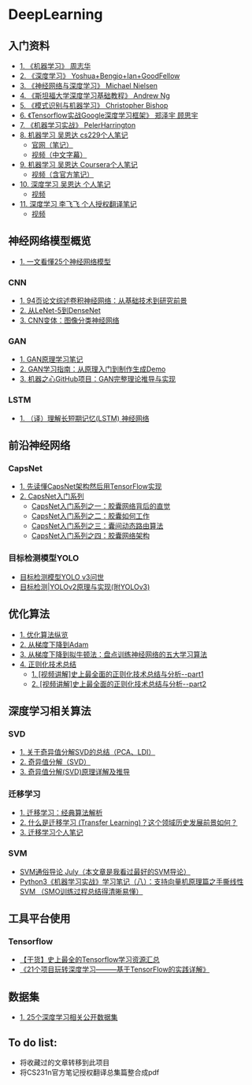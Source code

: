 # DeepLearning
## 入门资料 
* [1. 《机器学习》 周志华](https://github.com/Mikoto10032/DeepLearning/blob/master/books/机器学习周志华.pdf)    
* [2. 《深度学习》 Yoshua+Bengio+Ian+GoodFellow](https://github.com/Mikoto10032/DeepLearning/blob/master/books/深度学习.DeepLearning.Yoshua%2BBengio%2BIan%2BGoodFellow中文版.pdf)   
* [3. 《神经网络与深度学习》 Michael Nielsen](https://github.com/Mikoto10032/DeepLearning/blob/master/books/神经网络和深度学习neural%20networks%20and%20deep-learning-中文_ALL.pdf)      
* [4. 《斯坦福大学深度学习基础教程》 Andrew Ng](https://github.com/Mikoto10032/DeepLearning/blob/master/books/斯坦福大学-深度学习基础教程.pdf)      
* [5. 《模式识别与机器学习》 Christopher Bishop](https://github.com/Mikoto10032/DeepLearning/blob/master/books/模式识别与机器学习PRML_Chinese_vision.pdf)          
* [6. 《Tensorflow实战Google深度学习框架》 郑泽宇 顾思宇](https://github.com/Mikoto10032/DeepLearning/blob/master/books/Tensorflow%20实战Google深度学习框架.pdf)        
* [7. 《机器学习实战》 PelerHarrington](https://github.com/Mikoto10032/DeepLearning/blob/master/books/机器学习实战%20中文双页版.pdf)  
* [8. 机器学习 吴恩达 cs229个人笔记](https://github.com/Mikoto10032/DeepLearning/blob/master/books/%5BML-CS229%5D%5B2011%5D%5BAndrew%20NG%5D/%5B2011%5D%E6%96%AF%E5%9D%A6%E7%A6%8F%E5%A4%A7%E5%AD%A6%E6%9C%BA%E5%99%A8%E5%AD%A6%E4%B9%A0%E8%AF%BE%E7%A8%8B%E4%B8%AA%E4%BA%BA%E7%AC%94.pdf)      
   * [官网（笔记）](http://cs229.stanford.edu/)        
   * [视频（中文字幕）](http://open.163.com/special/opencourse/machinelearning.html)
* [9. 机器学习 吴恩达 Coursera个人笔记](https://github.com/Mikoto10032/DeepLearning/blob/master/books/%5BML-Coursera%5D%5B2014%5D%5BAndrew%20Ng%5D/%5B2014%5D%E6%9C%BA%E5%99%A8%E5%AD%A6%E4%B9%A0%E4%B8%AA%E4%BA%BA%E7%AC%94%E8%AE%B0%E5%AE%8C%E6%95%B4%E7%89%88v5.1.pdf)        
    * [视频（含官方笔记）](https://www.coursera.org/learn/machine-learning)       
* [10. 深度学习 吴恩达 个人笔记](http://www.ai-start.com/dl2017/)          
    * [视频](http://mooc.study.163.com/smartSpec/detail/1001319001.htm)         
* [11. 深度学习 李飞飞 个人授权翻译笔记](https://zhuanlan.zhihu.com/p/21930884)          
    * [视频](http://study.163.com/course/courseMain.htm?courseId=1003223001)
## 神经网络模型概览 
* [1. 一文看懂25个神经网络模型](https://blog.csdn.net/qq_35082030/article/details/73368962)  
### CNN  
* [1. 94页论文综述卷积神经网络：从基础技术到研究前景](https://zhuanlan.zhihu.com/p/35388569)     
* [2. 从LeNet-5到DenseNet](https://zhuanlan.zhihu.com/p/31006686)        
* [3. CNN变体：图像分类神经网络](https://zhuanlan.zhihu.com/p/35688103)     

### GAN  
* [1. GAN原理学习笔记](https://zhuanlan.zhihu.com/p/27295635)   
* [2. GAN学习指南：从原理入门到制作生成Demo](https://zhuanlan.zhihu.com/p/24767059)  
* [3. 机器之心GitHub项目：GAN完整理论推导与实现](https://zhuanlan.zhihu.com/p/29837245)   
### LSTM  
* [1. （译）理解长短期记忆(LSTM) 神经网络](https://zhuanlan.zhihu.com/p/24018768)      

## 前沿神经网络     
### CapsNet     
* [1. 先读懂CapsNet架构然后用TensorFlow实现](https://zhuanlan.zhihu.com/p/30753326)      
* [2. CapsNet入门系列]()     
  * [CapsNet入门系列之一：胶囊网络背后的直觉](http://mp.weixin.qq.com/s?__biz=MzI3ODkxODU3Mg==&mid=2247484099&idx=1&sn=97e209f1a9860c8d8c51e81d98fc8a0a&chksm=eb4ee600dc396f16624a33cdfc0ead905e62ae9447b49b20146020e6cbd7d71f089101512a40&scene=21#wechat_redirect)      
  * [CapsNet入门系列之二：胶囊如何工作](http://mp.weixin.qq.com/s?__biz=MzI3ODkxODU3Mg==&mid=2247484165&idx=1&sn=0ca679e3a5f499f8d8addb405fe3df83&chksm=eb4ee7c6dc396ed0a330fcac12690110bcaf9a8a10794dbc5e1a326c69ecbb140140f55fd6ba&scene=21#wechat_redirect)   
  * [CapsNet入门系列之三：囊间动态路由算法](http://mp.weixin.qq.com/s?__biz=MzI3ODkxODU3Mg==&mid=2247484433&idx=1&sn=3afe4605bc2501eebbc41c6dd1af9572&chksm=eb4ee0d2dc3969c4619d6c1097d5c949c76c6c854e60d36eba4388da2c3855747818d062c90a&scene=21#wechat_redirect)   
  * [CapsNet入门系列之四：胶囊网络架构](https://mp.weixin.qq.com/s/6CRSen8P6zKaMGtX8IRfqw)     
### 目标检测模型YOLO  
* [目标检测模型YOLO v3问世](https://zhuanlan.zhihu.com/p/34995629)   
* [目标检测|YOLOv2原理与实现(附YOLOv3)](https://zhuanlan.zhihu.com/p/35325884?group_id=966229905398362112)    

## 优化算法     
* [1. 优化算法纵览](http://fa.bianp.net/teaching/2018/eecs227at/)          
* [2. 从梯度下降到Adam](https://zhuanlan.zhihu.com/p/27449596)         
* [3. 从梯度下降到拟牛顿法：盘点训练神经网络的五大学习算法](https://zhuanlan.zhihu.com/p/25703402)   
* [4. 正则化技术总结]()   
  * [1. \[视频讲解\]史上最全面的正则化技术总结与分析--part1](https://zhuanlan.zhihu.com/p/35429054?group_id=966442942538444800)   
  * [2. \[视频讲解\]史上最全面的正则化技术总结与分析--part2](https://zhuanlan.zhihu.com/p/35432128?group_id=966443101011738624)      
 
## 深度学习相关算法     
### SVD   
* [1. 关于奇异值分解SVD的总结（PCA、LDI）](https://zhuanlan.zhihu.com/p/30482640)          
* [2. 奇异值分解（SVD）](https://zhuanlan.zhihu.com/p/29846048)   
* [3. 奇异值分解(SVD)原理详解及推导](https://blog.csdn.net/zhongkejingwang/article/details/43053513)     
### 迁移学习  
* [1. 迁移学习：经典算法解析](https://blog.csdn.net/linolzhang/article/details/73358219)    
* [2. 什么是迁移学习 (Transfer Learning)？这个领域历史发展前景如何？](https://www.zhihu.com/question/41979241)     
* [3. 迁移学习个人笔记](https://github.com/Mikoto10032/DeepLearning/blob/master/notes/日常阅读笔记/2018_4_12_迁移学习.pdf)   
### SVM    
* [SVM通俗导论 July（本文章是我看过最好的SVM导论）](https://github.com/Mikoto10032/DeepLearning/blob/master/books/%E6%94%AF%E6%8C%81%E5%90%91%E9%87%8F%E6%9C%BA%E9%80%9A%E4%BF%97%E5%AF%BC%E8%AE%BA%EF%BC%88%E7%90%86%E8%A7%A3SVM%E7%9A%84%E4%B8%89%E5%B1%82%E5%A2%83%E7%95%8C%EF%BC%89LaTeX%E6%9C%80%E6%96%B0%E7%89%88_2015.1.9.pdf)   
* [Python3《机器学习实战》学习笔记（八）：支持向量机原理篇之手撕线性SVM （SMO训练过程总结得清晰易懂）](https://blog.csdn.net/c406495762/article/details/78072313)
## 工具平台使用   
### Tensorflow    
* [【干货】史上最全的Tensorflow学习资源汇总](https://zhuanlan.zhihu.com/p/35515805?group_id=967136289941897216)            
* [《21个项目玩转深度学习———基于TensorFlow的实践详解》](https://github.com/hzy46/Deep-Learning-21-Examples)   

## 数据集   
* [1. 25个深度学习相关公开数据集](https://zhuanlan.zhihu.com/p/35449783)  

## To do list:   
* 将收藏过的文章转移到此项目
* 将CS231n官方笔记授权翻译总集篇整合成pdf
